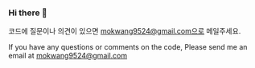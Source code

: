 ### Hi there 👋

코드에 질문이나 의견이 있으면 mokwang9524@gmail.com으로 메일주세요.<div>
If you have any questions or comments on the code, Please send me an email at mokwang9524@gmail.com

<!--
**sousky-j/sousky-j** is a ✨ _special_ ✨ repository because its `README.md` (this file) appears on your GitHub profile.

Here are some ideas to get you started:

- 🔭 I’m currently working on ...
- 🌱 I’m currently learning ...
- 👯 I’m looking to collaborate on ...
- 🤔 I’m looking for help with ...
- 💬 Ask me about ...
- 📫 How to reach me: ...
- 😄 Pronouns: ...
- ⚡ Fun fact: ...
-->
